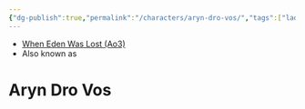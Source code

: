 ```yaml
---
{"dg-publish":true,"permalink":"/characters/aryn-dro-vos/","tags":["lady","unfinished"],"dgHomeLink":false}
---
```


- [When Eden Was Lost (Ao3)](https://archiveofourown.org/works/19334440/chapters/45992584)
- Also known as

# Aryn Dro Vos
